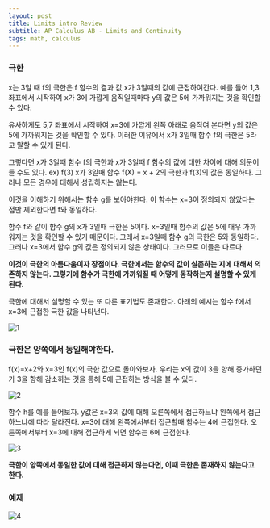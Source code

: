 ```yaml
---
layout: post
title: Limits intro Review
subtitle: AP Calculus AB - Limits and Continuity
tags: math, calculus
---
```

### 극한

x는 3일 때 f의 극한은 f 함수의 결과 값 x가 3일때의 값에 근접하여간다. 예를 들어 1,3 좌표에서 시작하여 x가 3에 가깝게 움직일때마다 y의 값은 5에 가까워지는 것을 확인할 수 있다.

유사하게도 5,7 좌표에서 시작하여 x=3에 가깝게 왼쪽 아래로 움직여 본다면 y의 값은 5에 가까워지는 것을 확인할 수 있다. 이러한 이유에서 x가 3일때 함수 f의 극한은 5라고 말할 수 있게 된다.

그렇다면 x가 3일때 함수 f의 극한과 x가 3일때 f 함수의 값에 대한 차이에 대해 의문이 들 수도 있다. ex) f(3)
x가 3일때 함수 f(X) = x + 2의 극한과 f(3)의 값은 동일하다. 그러나 모든 경우에 대해서 성립하지는 않는다.

이것을 이해하기 위해서는 함수 g를 보아야한다. 이 함수는 x=3이 정의되지 않았다는 점만 제외한다면 f와 동일하다.

함수 f와 같이 함수 g의 x가 3일때 극한은 5이다. x=3일때 함수의 값은 5에 매우 가까워지는 것을 확인할 수 있기 때문이다. 그래서 x=3일때 함수 g의 극한은 5와 동일하다. 그러나 x=3에서 함수 g의 값은 정의되지 않은 상태이다. 그러므로 이들은 다르다.

**이것이 극한의 아름다움이자 장점이다. 극한에서는 함수의 값이 실존하는 지에 대해서 의존하지 않는다. 그렇기에 함수가 극한에 가까워질 때 어떻게 동작하는지 설명할 수 있게 된다.**

극한에 대해서 설명할 수 있는 또 다른 표기법도 존재한다. 아래의 예시는 함수 f에서 x=3에 근접한 극한 값을 나타낸다.

![1](https://github.com/Digitalisx/digitalisx.github.io/blob/master/img/1.PNG)

### 극한은 양쪽에서 동일해야한다.

f(x)=x+2와 x=3인 f(x)의 극한 값으로 돌아와보자. 우리는 x의 값이 3을 향해 증가하던가 3을 향해 감소하는 것을 통해 5에 근접하는 방식을 볼 수 있다.

![2](https://github.com/Digitalisx/digitalisx.github.io/blob/master/img/2.PNG)

함수 h를 예를 들어보자. y값은 x=3의 값에 대해 오른쪽에서 접근하느냐 왼쪽에서 접근하느냐에 따라 달라진다. x=3에 대해 왼쪽에서부터 접근할때 함수는 4에 근접한다. 오른쪽에서부터 x=3에 대해 접근하게 되면 함수는 6에 근접한다.

![3](https://github.com/Digitalisx/digitalisx.github.io/blob/master/img/4.PNG)

**극한이 양쪽에서 동일한 값에 대해 접근하지 않는다면, 이때 극한은 존재하지 않는다고 한다.**

### 예제

![4](https://github.com/Digitalisx/digitalisx.github.io/blob/master/img/3.PNG)

